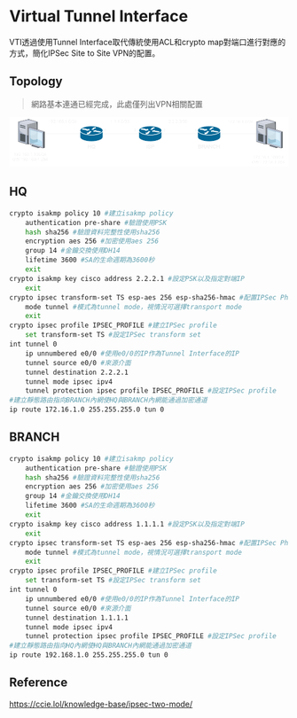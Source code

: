 # Virtual Tunnel Interface #

VTI透過使用Tunnel Interface取代傳統使用ACL和crypto map對端口進行對應的方式，簡化IPSec Site to Site VPN的配置。

## Topology ## 

>網路基本連通已經完成，此處僅列出VPN相關配置

![](Image/Topology.png)

## HQ ## 

```bash
crypto isakmp policy 10 #建立isakmp policy 
    authentication pre-share #驗證使用PSK
    hash sha256 #驗證資料完整性使用sha256
    encryption aes 256 #加密使用aes 256
    group 14 #金鑰交換使用DH14
    lifetime 3600 #SA的生命週期為3600秒
    exit 
crypto isakmp key cisco address 2.2.2.1 #設定PSK以及指定對端IP
    exit 
crypto ipsec transform-set TS esp-aes 256 esp-sha256-hmac #配置IPSec Phase 2，可選擇AH或ESP的驗證和加密方式
    mode tunnel #模式為tunnel mode，視情況可選擇transport mode
    exit
crypto ipsec profile IPSEC_PROFILE #建立IPSec profile
    set transform-set TS #設定IPSec transform set
int tunnel 0 
    ip unnumbered e0/0 #使用e0/0的IP作為Tunnel Interface的IP
    tunnel source e0/0 #來源介面
    tunnel destination 2.2.2.1 
    tunnel mode ipsec ipv4 
    tunnel protection ipsec profile IPSEC_PROFILE #設定IPSec profile
#建立靜態路由指向BRANCH內網使HQ與BRANCH內網能通過加密通道
ip route 172.16.1.0 255.255.255.0 tun 0 
```

## BRANCH ## 

```bash
crypto isakmp policy 10 #建立isakmp policy 
    authentication pre-share #驗證使用PSK
    hash sha256 #驗證資料完整性使用sha256
    encryption aes 256 #加密使用aes 256
    group 14 #金鑰交換使用DH14
    lifetime 3600 #SA的生命週期為3600秒
    exit 
crypto isakmp key cisco address 1.1.1.1 #設定PSK以及指定對端IP
    exit 
crypto ipsec transform-set TS esp-aes 256 esp-sha256-hmac #配置IPSec Phase 2，可選擇AH或ESP的驗證和加密方式
    mode tunnel #模式為tunnel mode，視情況可選擇transport mode
    exit
crypto ipsec profile IPSEC_PROFILE #建立IPSec profile
    set transform-set TS #設定IPSec transform set
int tunnel 0 
    ip unnumbered e0/0 #使用e0/0的IP作為Tunnel Interface的IP
    tunnel source e0/0 #來源介面
    tunnel destination 1.1.1.1
    tunnel mode ipsec ipv4 
    tunnel protection ipsec profile IPSEC_PROFILE #設定IPSec profile
#建立靜態路由指向HQ內網使HQ與BRANCH內網能通過加密通道
ip route 192.168.1.0 255.255.255.0 tun 0 
```

## Reference ##

https://ccie.lol/knowledge-base/ipsec-two-mode/
